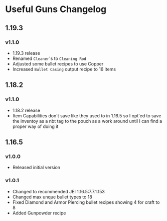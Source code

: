 # Useful Guns Changelog

## 1.19.3
### v1.1.0
- 1.19.3 release
- Renamed `Cleaner`'s to `Cleaning Rod`
- Adjusted some bullet recipes to use Copper
- Increased `Bullet Casing` output recipe to 16 items

## 1.18.2
### v1.1.0
- 1.18.2 release
- Item Capabilities don't save like they used to in 1.16.5 so I opt'ed to save the inventoy as a nbt tag to the pouch as a work around until I can find a proper way of doing it

## 1.16.5
### v1.0.0
- Released initial version
### v1.0.1
- Changed to recommended JEI 1.16.5:7.7.1.153
- Changed max unque bullet types to 18
- Fixed Diamond and Armor Piercing bullet recipes showing 4 for craft to 8
- Added Gunpowder recipe